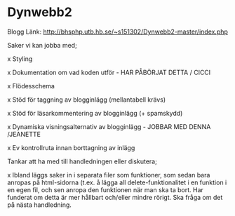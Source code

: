 # Dynwebb2
Blogg
Länk:
http://bhsphp.utb.hb.se/~s151302/Dynwebb2-master/index.php

Saker vi kan jobba med;

x Styling

x Dokumentation om vad koden utför - HAR PÅBÖRJAT DETTA / CICCI

x Flödesschema

x Stöd för taggning av blogginlägg (mellantabell krävs)

x Stöd för läsarkommentering av blogginlägg (+ spamskydd)

x Dynamiska visningsalternativ av blogginlägg  - JOBBAR MED DENNA /JEANETTE

x Ev kontrollruta innan borttagning av inlägg





Tankar att ha med till handledningen eller diskutera;

x Ibland läggs saker in i separata filer som funktioner, som sedan bara anropas på html-sidorna (t.ex. å lägga all delete-funktionalitet i en funktion i en egen fil, och sen anropa den funktionen när man ska ta bort. Har funderat om detta är mer hållbart och/eller mindre rörigt. Ska fråga om det på nästa handledning.

